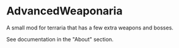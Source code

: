 # AdvancedWeaponaria
A small mod for terraria that has a few extra weapons and bosses.

See documentation in the "About" section.
